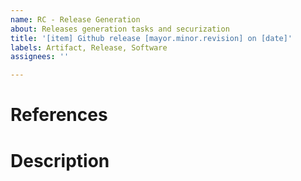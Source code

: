 ```yaml
---
name: RC - Release Generation
about: Releases generation tasks and securization
title: '[item] Github release [mayor.minor.revision] on [date]'
labels: Artifact, Release, Software
assignees: ''

---
```


<!-- Title: only "item" and "date" are mandatory -->

# References

<!-- Una línea por cada URL completa de las tareas relacionadas -->
<!-- Procedimiento para Crear Issues: -->
<!-- https://documentation.embention.net/062/latest/index.html  -->

# Description

<!-- Template for securization comment: -->
<!-- ## Release <ITEM>/<VERSION> -->
<!-- Link to release -->

<!-- ## Commit -->
<!-- Release commit sha -->